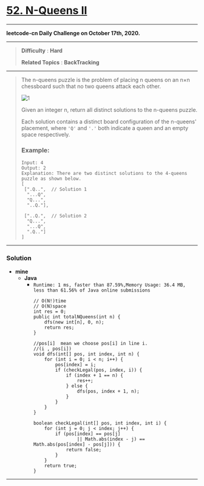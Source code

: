# [52. N-Queens II](https://leetcode.com/problems/n-queens-ii/)

---

**leetcode-cn Daily Challenge on October 17th, 2020.**

---

> **Difficulty** : **Hard**
>
> **Related Topics** : **BackTracking**

---

> The n-queens puzzle is the problem of placing n queens on an n×n chessboard such that no two queens attack each other.
>
> ![1](https://assets.leetcode.com/uploads/2018/10/12/8-queens.png)
>
> Given an integer n, return all distinct solutions to the n-queens puzzle.
>
> Each solution contains a distinct board configuration of the n-queens' placement, where `'Q'` and `'.'` both indicate a queen and an empty space respectively.
>
> ### Example:
> ```
> Input: 4
> Output: 2
> Explanation: There are two distinct solutions to the 4-queens puzzle as shown below.
> [
>  [".Q..",  // Solution 1
>   "...Q",
>   "Q...",
>   "..Q."],
>
>  ["..Q.",  // Solution 2
>   "Q...",
>   "...Q",
>   ".Q.."]
> ]
> ```

---


### Solution
* **mine**
  * **Java**
    * `Runtime: 1 ms, faster than 87.59%,Memory Usage: 36.4 MB, less than 61.56% of Java online submissions`
      ```
      // O(N!)time
      // O(N)space
      int res = 0;
      public int totalNQueens(int n) {
          dfs(new int[n], 0, n);
          return res;
      }

      //pos[i]  mean we choose pos[i] in line i.
      //(i , pos[i])
      void dfs(int[] pos, int index, int n) {
          for (int i = 0; i < n; i++) {
              pos[index] = i;
              if (checkLegal(pos, index, i)) {
                  if (index + 1 == n) {
                      res++;
                  } else {
                      dfs(pos, index + 1, n);
                  }
              }
          }
      }

      boolean checkLegal(int[] pos, int index, int i) {
          for (int j = 0; j < index; j++) {
              if (pos[index] == pos[j]
                      || Math.abs(index - j) == Math.abs(pos[index] - pos[j])) {
                  return false;
              }
          }
          return true;
      }
      ```

---

